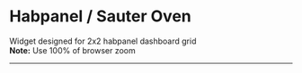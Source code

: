 # Habpanel / Sauter Oven
Widget designed for 2x2 habpanel dashboard grid <br>
<b>Note:</b> Use 100% of browser zoom
<hr>
